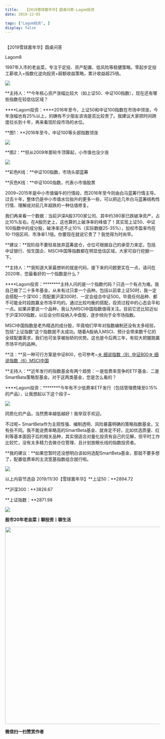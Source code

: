 ```yaml
---
title:   【2019雪球嘉年华】圆桌问答-Lagom投资
date: 2019-12-05

tags: ["Lagom投资", ]
display: false
---
```



## 



【2019雪球嘉年华】圆桌问答




Lagom8




1997年入市的老韭菜，专注于定投、资产配置、低风险等稳健策略。零起步定投工薪收入+指数化逆向投资+超额收益策略，累计收益超25倍。


<img src="https://mmbiz.qpic.cn/mmbiz_png/ZB4WjgjLjJW3KtDibicU3BB1HNQ9lDS2M5oGRnchkNPRzYsc0Ua6CIu7rZH3vAficcBEPYHU9ZTPqkic1sicT8CaxQQ/640?wx_fmt=png" data-type="png" class="" data-ratio="0.05776173285198556" data-w="554"/>

**主持人：**今年核心资产涨幅比较大（如上证50、中证100指数），现在还有哪些指数在较低估区域？



****Lagom投资：****2016年至今，上证50和中证100指数在市场中领涨，今年涨幅也有25%以上，的确有不少朋友咨询是否比较贵了。我建议大家把时间跨度拉长到十年，再来看现阶段市场的水位。



**图1：**2016年至今，中证100等头部指数领涨

<img class="rich_pages js_insertlocalimg" data-ratio="0.5" data-s="300,640" src="https://mmbiz.qpic.cn/mmbiz_png/ZB4WjgjLjJUqJlF520XfN6Ox5k6L2H4K3BMV1kHiaW6Wk4picGM0lRoVh2EESI4GVCsUUeh13fSnTUdub8t4oicRQ/640?wx_fmt=png" data-type="png" data-w="754" style=""/>

**图2：**但从2009年那轮牛顶算起，小市值也没少涨

<img class="rich_pages js_insertlocalimg" data-ratio="0.4986737400530504" data-s="300,640" src="https://mmbiz.qpic.cn/mmbiz_png/ZB4WjgjLjJUqJlF520XfN6Ox5k6L2H4KSrkXiaQVnQibfdHArMZAtGqWHW7scfekGViaMiaq59eltY1vKbxlwg4DRw/640?wx_fmt=png" data-type="png" data-w="754" style=""/>

**彩色K线：**中证100指数，市场头部蓝筹

**灰色K线：**中证1000指数，代表小市值股票



2009~2015年是中小市值偏牛的行情段，而2016年至今则由白马蓝筹行情主导。过去十年，整体仍是中小市值水位抬升的更多一些，可以把近几年白马蓝筹结构性行情、理解成对前几年超跌的一种估值修复。



我们再来看一个数据：当前沪深A股3700家公司、其中约380家已跌破净资产，占比10%左右。在A股历史上，这也算的上破净率的峰值了！其实现上证50、中证100指数中的成分股，破净率还不止10%（实际数据25-35%），加权市盈率均在10-11倍区间、市净率1.1倍。你要现在就说它贵了？我觉得为时尚早。



**建议：**现阶段不要轻易放弃蓝筹底仓，仓位可根据自己的承受力来定。包括中证银行、恒生国企、MSCI中国等指数都在明显低估区域，大家可自行挖掘一下。





**主持人：**我知道大家最想听的就是代码，接下来的问题更实在一点，请问在2020年、您最看好的一个指数是什么？



****Lagom投资：********主持人问的是一个指数代码？只选一个有点为难。我自己做了二十多年基金，从未有过只拿一个品种。包括以前拿上证50时，我一定会搭配一个深100；而配置沪深300时、一定会组合中证500。毕竟任何品种、都不可能全时段跑赢全市场平均的。通过比较均衡的搭配，投资过程中的心态会平和一点。如果非要说一个品种，我认为MSCI中国指数值得关注。目前它还比较近似于沪深300指数，以后会分阶段纳入中盘股，逐步倾向于全市场指数。



MSCI中国指数是老外精选的成分股，毕竟咱们早年对指数编制还没有太多经验，包括“上证指数”这个指数就不太成功。随着A股纳入MSCI、预计会带来数千亿的全球配置需求，我们也可坐享被抬轿的优势。这也是今后两三年，有较大把握跑赢市场平均的品种。



**注：**另一种可行方案是中证800，也可参考~[☆ 细说指数（9）中证800](http://mp.weixin.qq.com/s?__biz=MzI3MDQ2NjY2Mw==&amp;mid=2247484514&amp;idx=1&amp;sn=395557beb7e2663b3c2a7f65240b76b5&amp;chksm=ead1ef6adda6667cf31df543a232779067d7d63cb074eed725534d91e42410df9a14a52913df&amp;scene=21#wechat_redirect)[☆ 细说指数（6）MSCI中国](http://mp.weixin.qq.com/s?__biz=MzI3MDQ2NjY2Mw==&amp;mid=2247484412&amp;idx=1&amp;sn=e6dc07b8fe7c4937929449a18708a1b0&amp;chksm=ead1e8f4dda661e2ff52559da8a2ddeef0b51572927ec996b9cf802e5b74d98144bbe15de9f5&amp;scene=21#wechat_redirect)





**主持人：**近年发行的指数基金有两个趋势：一是低费率竞争的ETF基金、二是SmartBata策略型基金。对于这两类基金，您是怎么看的？



****Lagom投资：********今年有不少低费率ETF发行（包括管理费降至0.15%的产品），让我想起以下这个段子~

<img class="rich_pages" data-ratio="0.6181434599156118" data-s="300,640" src="https://mmbiz.qpic.cn/mmbiz_png/ZB4WjgjLjJU3XmdTVGmM5wToyvLZcUicUhPI5Ik1jbya8DqIzrGBv37mag05hBnUxvgyvKiaibEwAoDdhpUicLtbew/640?wx_fmt=png" data-type="png" data-w="474" style=""/>

同质化的产品，当然费率越低越好！我举双手欢迎。



不过呢~ SmartBeta作为主观性强、编制透明、风险暴露明确的策略指数基金，又有些不同。我不能说费率略高的SmartBeta基金、就肯定不好。比如优选质量、红利等基本面因子后的相关品种，其实很适合对量化投资有自己的见解，但平时工作比较忙，没有太多精力去做仓位管理、且计划放眼长线的指数投资者。



**我的建议：**如果您暂时还没想明白该如何选配SmartBeta基金，那就不要多想了，配置低费率的主流宽基指数组合就行啦。

<img class="rich_pages js_insertlocalimg" data-ratio="1.05" data-s="300,640" src="https://mmbiz.qpic.cn/mmbiz_jpg/ZB4WjgjLjJUqJlF520XfN6Ox5k6L2H4KVibNjUjSGiaTZiaibYkkY2p7jItXibRcMb0SHia01KvARLK3b8n47Ez8SqUQ/640?wx_fmt=jpeg" data-type="jpeg" data-w="600" style=""/>

以上内容节选自 2019/11/30【雪球嘉年华】**上证50：**2894.72

**沪深300：**3828.67

**上证指数：**2871.98

<img src="https://mmbiz.qpic.cn/mmbiz_png/ZB4WjgjLjJW3KtDibicU3BB1HNQ9lDS2M5oGRnchkNPRzYsc0Ua6CIu7rZH3vAficcBEPYHU9ZTPqkic1sicT8CaxQQ/640?wx_fmt=png" data-type="png" class="" data-ratio="0.05776173285198556" data-w="554"/>

**股市20年老韭菜丨聊投资丨聊生活**

<img data-type="png" class="" data-ratio="0.390625" data-w="640" src="https://mmbiz.qpic.cn/mmbiz_png/ZB4WjgjLjJW3KtDibicU3BB1HNQ9lDS2M5AHEoeiaz0dQ4NfIRjBMuXvyJn8dXWm7ftklb0xqheiaMia0zbkyMJiaKzA/640?wx_fmt=png" style="box-sizing: border-box !important;overflow-wrap: break-word !important;visibility: visible !important;width: 640px !important;"/>


**微信扫一扫赞赏作者**